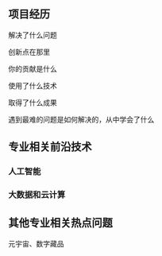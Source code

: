 ## 项目经历

解决了什么问题

创新点在那里

你的贡献是什么

使用了什么技术

取得了什么成果

遇到最难的问题是如何解决的，从中学会了什么






## 专业相关前沿技术

### 人工智能



### 大数据和云计算


## 其他专业相关热点问题

元宇宙、数字藏品